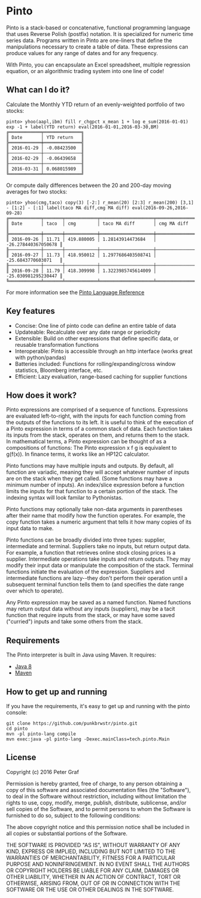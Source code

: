 # Pinto

Pinto is a stack-based or concatenative, functional programming language that uses Reverse Polish (postfix) notation. It is specialized for numeric time series data.  Programs written in Pinto are one-liners that define the manipulations necessary to create a table of data.  These expressions can produce values for any range of dates and for any frequency.  

With Pinto, you can encapsulate an Excel spreadsheet, multiple regression equation, or an algorithmic trading system into one line of code!

## What can I do it?

Calculate the Monthly YTD return of an evenly-weighted portfolio of two stocks:

```
pinto> yhoo(aapl,ibm) fill r_chgpct x_mean 1 + log e_sum(2016-01-01) exp -1 + label(YTD return) eval(2016-01-01,2016-03-30,BM)
╔════════════╤══════════════╗
║ Date       │ YTD return   ║
╠════════════╪══════════════╣
║ 2016-01-29 │ -0.08423500  ║
╟────────────┼──────────────╢
║ 2016-02-29 │ -0.06439658  ║
╟────────────┼──────────────╢
║ 2016-03-31 │ 0.068015989  ║
╚════════════╧══════════════╝
```

Or compute daily differences between the 20 and 200-day moving averages for two stocks:

```
pinto> yhoo(cmg,taco) copy(3) [-2:] r_mean(20) [2:3] r_mean(200) [3,1] - [1:2] - [:1] label(taco MA diff,cmg MA diff) eval(2016-09-26,2016-09-28)
╔════════════╤═══════╤════════════╤════════════════════╤═════════════════════╗
║ Date       │ taco  │ cmg        │ taco MA diff       │ cmg MA diff         ║
╠════════════╪═══════╪════════════╪════════════════════╪═════════════════════╣
║ 2016-09-26 │ 11.71 │ 419.880005 │ 1.28143914473684   │ -26.278440367050678 ║
╟────────────┼───────┼────────────┼────────────────────┼─────────────────────╢
║ 2016-09-27 │ 11.73 │ 418.950012 │ 1.2977686403508741 │ -25.6843770603071   ║
╟────────────┼───────┼────────────┼────────────────────┼─────────────────────╢
║ 2016-09-28 │ 11.79 │ 418.309998 │ 1.3223985745614009 │ -25.030981295230447 ║
╚════════════╧═══════╧════════════╧════════════════════╧═════════════════════╝
```



For more information see the [Pinto Language Reference](./pinto_reference.md)

## Key features

 - Concise: One line of pinto code can define an entire table of data
 - Updateable: Recalculate over any date range or periodicity 
 - Extensible: Build on other expressions that define specific data, or reusable transformation functions
 - Interoperable: Pinto is accessible through an http interface (works great with python/pandas)
 - Batteries included: Functions for rolling/expanding/cross window statistics, Bloomberg interface, etc.
 - Efficient: Lazy evaluation, range-based caching for supplier functions

## How does it work?

Pinto expressions are comprised of a sequence of functions.  Expressions are evaluated left-to-right, with the inputs for each function coming from the outputs of the functions to its left.  It is useful to think of the execution of a Pinto expression in terms of a common stack of data.  Each function takes its inputs from the stack, operates on them, and returns them to the stack.  In mathematical terms, a Pinto expression can be thought of as a compositions of functions:  The Pinto expression x f g is equivalent to g(f(x)).  In finance terms, it works like an HP12C calculator.

Pinto functions may have multiple inputs and outputs.  By default, all function are variadic, meaning they will accept whatever number of inputs are on the stack when they get called.  (Some functions may have a minimum number of inputs).  An index/slice expression before a function limits the inputs for that function to a certain portion of the stack.  The indexing syntax will look familar to Pythonistas.

Pinto functions may optionally take non-data arguments in parentheses after their name that modify how the function operates.  For example, the copy function takes a numeric argument that tells it how many copies of its input data to make.

Pinto functions can be broadly divided into three types: supplier, intermediate and terminal.  Suppliers take no inputs, but return output data.  For example, a function that retrieves online stock closing prices is a supplier.  Intermediate operations take inputs and return outputs.  They may modify their input data or manipulate the composition of the stack.  Terminal functions initiate the evaluation of the expression.  Suppliers and intermediate functions are lazy--they don't perform their operation until a subsequent terminal function tells them to (and specifies the date range over which to operate).  

Any Pinto expression may be saved as a named function.  Named functions may return output data without any inputs (suppliers), may be a tacit function that require inputs from the stack, or may have some saved ("curried") inputs and take some others from the stack. 


## Requirements

The Pinto interpreter is built in Java using Maven. It requires:

 - [Java 8](https://java.com/download)
 - [Maven](https://maven.apache.org/download.cgi)


## How to get up and running

If you have the requirements, it's easy to get up and running with the pinto console:


```
git clone https://github.com/punkbrwstr/pinto.git
cd pinto
mvn -pl pinto-lang compile
mvn exec:java -pl pinto-lang -Dexec.mainClass=tech.pinto.Main
```



## License

Copyright (c) 2016 Peter Graf

Permission is hereby granted, free of charge, to any person
obtaining a copy of this software and associated documentation
files (the "Software"), to deal in the Software without
restriction, including without limitation the rights to use,
copy, modify, merge, publish, distribute, sublicense, and/or sell
copies of the Software, and to permit persons to whom the
Software is furnished to do so, subject to the following
conditions:

The above copyright notice and this permission notice shall be
included in all copies or substantial portions of the Software.

THE SOFTWARE IS PROVIDED "AS IS", WITHOUT WARRANTY OF ANY KIND,
EXPRESS OR IMPLIED, INCLUDING BUT NOT LIMITED TO THE WARRANTIES
OF MERCHANTABILITY, FITNESS FOR A PARTICULAR PURPOSE AND
NONINFRINGEMENT. IN NO EVENT SHALL THE AUTHORS OR COPYRIGHT
HOLDERS BE LIABLE FOR ANY CLAIM, DAMAGES OR OTHER LIABILITY,
WHETHER IN AN ACTION OF CONTRACT, TORT OR OTHERWISE, ARISING
FROM, OUT OF OR IN CONNECTION WITH THE SOFTWARE OR THE USE OR
OTHER DEALINGS IN THE SOFTWARE.
